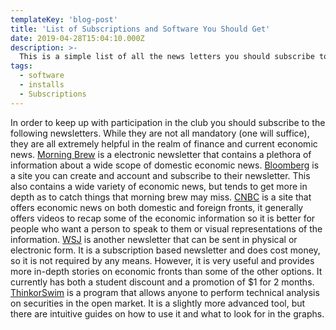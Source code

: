```yaml
---
templateKey: 'blog-post'
title: 'List of Subscriptions and Software You Should Get'
date: 2019-04-28T15:04:10.000Z
description: >-
  This is a simple list of all the news letters you should subscribe to, any sites you should create accounts with, and optional software to install.
tags:
  - software
  - installs
  - Subscriptions
---
```


In order to keep up with participation in the club you should subscribe to the
following newsletters. While they are not all mandatory (one will suffice), they
are all extremely helpful in the realm of finance and current economic news.
[Morning Brew](https://www.morningbrew.com/) is a electronic newsletter that
contains a plethora of information about a wide scope of domestic economic news.
[Bloomberg](https://www.bloomberg.com/) is a site you can create and account
and subscribe to their newsletter. This also contains a wide variety of economic
news, but tends to get more in depth as to catch things that morning brew may
miss.
[CNBC](https://www.cnbc.com/2019/04/19/japan-inflation-edges-higher-but-bank-of-japan-still-in-a-bind.html)
is a site that offers economic news on both domestic and foreign fronts, it generally
offers videos to recap some of the economic information so it is better for people
who want a person to speak to them or visual representations of the information.
[WSJ](https://www.wsj.com/) is another newsletter that can be sent in physical
or electronic form. It is a subscription based newsletter and does cost money,
so it is not required by any means. However, it is very useful and provides
more in-depth stories on economic fronts than some of the other options. It
currently has both a student discount and a promotion of $1 for 2 months.
[ThinkorSwim](https://www.thinkorswim.com/t/index.html#!/innovation) is a program
that allows anyone to perform technical analysis on securities in the open market.
It is a slightly more advanced tool, but there are intuitive guides on how to
use it and what to look for in the graphs. 
